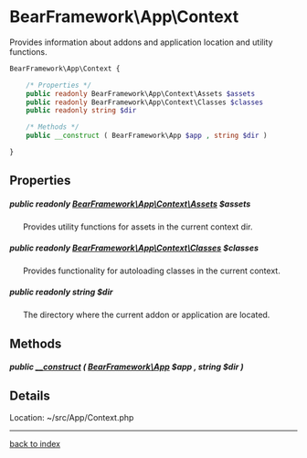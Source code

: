 # BearFramework\App\Context

Provides information about addons and application location and utility functions.

```php
BearFramework\App\Context {

	/* Properties */
	public readonly BearFramework\App\Context\Assets $assets
	public readonly BearFramework\App\Context\Classes $classes
	public readonly string $dir

	/* Methods */
	public __construct ( BearFramework\App $app , string $dir )

}
```

## Properties

##### public readonly [BearFramework\App\Context\Assets](bearframework.app.context.assets.class.md) $assets

&nbsp;&nbsp;&nbsp;&nbsp;&nbsp;&nbsp;Provides utility functions for assets in the current context dir.

##### public readonly [BearFramework\App\Context\Classes](bearframework.app.context.classes.class.md) $classes

&nbsp;&nbsp;&nbsp;&nbsp;&nbsp;&nbsp;Provides functionality for autoloading classes in the current context.

##### public readonly string $dir

&nbsp;&nbsp;&nbsp;&nbsp;&nbsp;&nbsp;The directory where the current addon or application are located.

## Methods

##### public [__construct](bearframework.app.context.__construct.method.md) ( [BearFramework\App](bearframework.app.class.md) $app , string $dir )

## Details

Location: ~/src/App/Context.php

---

[back to index](index.md)

